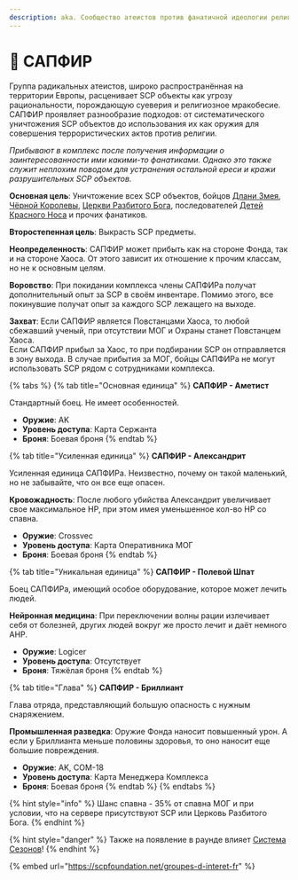 ```yaml
---
description: aka. Сообщество атеистов против фанатичной идеологии религии
---
```


# 🔮 САПФИР

Группа радикальных атеистов, широко распространённая на территории Европы, расценивает SCP объекты как угрозу рациональности, порождающую суеверия и религиозное мракобесие. САПФИР проявляет разнообразие подходов: от систематического уничтожения SCP объектов до использования их как оружия для совершения террористических актов против религии.

_Прибывают в комплекс после получения информации о заинтересованности ими какими-то фанатиками. Однако это также служит неплохим поводом для устранения остальной ереси и кражи разрушительных SCP объектов._

**Основная цель**: Уничтожение всех SCP объектов, бойцов [Длани Змея](serpents-hand.md), [Чёрной Королевы](black-queen.md), [Церкви Разбитого Бога](church-of-the-broken-god.md), последователей [Детей Красного Носа](childs-of-honkmother.md) и прочих фанатиков.

**Второстепенная цель**: Выкрасть SCP предметы.

**Неопределенность**: САПФИР может прибыть как на стороне Фонда, так и на стороне Хаоса. От этого зависит их отношение к прочим классам, но не к основным целям.

**Воровство**: При покидании комплекса члены САПФИРа получат дополнительный опыт за SCP в своём инвентаре. Помимо этого, все покинувшие получат опыт за каждого SCP лежащего на выходе.

**Захват**: Если САПФИР является Повстанцами Хаоса, то любой сбежавший ученый, при отсутствии МОГ и Охраны станет Повстанцем Хаоса.\
Если САПФИР прибыл за Хаос, то при подбирании SCP он отправляется в зону выхода. В случае прибытия за МОГ, бойцы САПФИРа не могут использовать SCP рядом с сотрудниками комплекса.

{% tabs %}
{% tab title="Основная единица" %}
**САПФИР - Аметист**

Стандартный боец. Не имеет особенностей.

* **Оружие**: AK
* **Уровень доступа**: Карта Сержанта
* **Броня**: Боевая броня
{% endtab %}

{% tab title="Усиленная единица" %}
**САПФИР - Александрит**

Усиленная единица САПФИРа. Неизвестно, почему он такой маленький, но не забывайте, что он все еще опасен.

**Кровожадность**: После любого убийства Александрит увеличивает свое максимальное HP, при этом имея уменьшенное кол-во HP со спавна.

* **Оружие**: Crossvec
* **Уровень доступа**: Карта Оперативника МОГ
* **Броня**: Боевая броня
{% endtab %}

{% tab title="Уникальная единица" %}
**САПФИР - Полевой Шпат**

Боец САПФИРа, имеющий особое оборудование, которое может лечить людей.

**Нейронная медицина**: При переключении волны рации излечивает себя от болезней, других людей вокруг же просто лечит и даёт немного AHP.

* **Оружие**: Logicer
* **Уровень доступа**: Отсутствует
* **Броня**: Тяжёлая броня
{% endtab %}

{% tab title="Глава" %}
**САПФИР - Бриллиант**

Глава отряда, представляющий большую опасность с нужным снаряжением.

**Промышленная разведка**: Оружие Фонда наносит повышенный урон. А если у Бриллианта меньше половины здоровья, то оно наносит еще большие повреждения.

* **Оружие**: AK, COM-18
* **Уровень доступа**: Карта Менеджера Комплекса
* **Броня**: Боевая броня
{% endtab %}
{% endtabs %}

{% hint style="info" %}
Шанс спавна - 35% от спавна МОГ и при условии, что на сервере присутствуют SCP или Церковь Разбитого Бога.
{% endhint %}

{% hint style="danger" %}
Также на появление в раунде влияет [Система Сезонов](../../server-systems/seasons-system/)!
{% endhint %}

{% embed url="https://scpfoundation.net/groupes-d-interet-fr" %}
